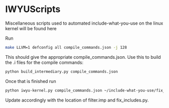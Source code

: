 # IWYUScripts
Miscellaneous scripts used to automated include-what-you-use on the linux kernel will be found here

Run 
```bash
make LLVM=1 defconfig all compile_commands.json -j 128
```
This should give the appropriate compile_commands.json. Use this to build the .i files for the compile commands:

```bash
python build_intermediary.py compile_commands.json
```

Once that is finished run
```bash
python iwyu-kernel.py compile_commands.json ~/include-what-you-use/fix_includes.py ./filter.imp 
```
Update accordingly with the location of filter.imp and fix_includes.py.
